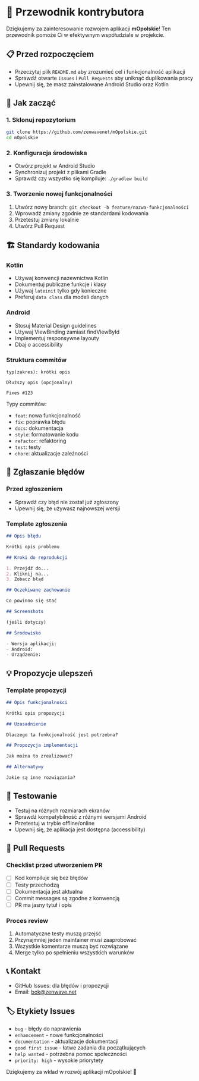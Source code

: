 # 🤝 Przewodnik kontrybutora

Dziękujemy za zainteresowanie rozwojem aplikacji **mOpolskie**! Ten przewodnik pomoże Ci w efektywnym współudziale w projekcie.

## 📋 Przed rozpoczęciem

- Przeczytaj plik `README.md` aby zrozumieć cel i funkcjonalność aplikacji
- Sprawdź otwarte `Issues` i `Pull Requests` aby uniknąć duplikowania pracy
- Upewnij się, że masz zainstalowane Android Studio oraz Kotlin

## 🚀 Jak zacząć

### 1. Sklonuj repozytorium

```bash
git clone https://github.com/zenwavenet/mOpolskie.git
cd mOpolskie
```

### 2. Konfiguracja środowiska

- Otwórz projekt w Android Studio
- Synchronizuj projekt z plikami Gradle
- Sprawdź czy wszystko się kompiluje: `./gradlew build`

### 3. Tworzenie nowej funkcjonalności

1. Utwórz nowy branch: `git checkout -b feature/nazwa-funkcjonalności`
2. Wprowadź zmiany zgodnie ze standardami kodowania
3. Przetestuj zmiany lokalnie
4. Utwórz Pull Request

## 🏗️ Standardy kodowania

### Kotlin

- Używaj konwencji nazewnictwa Kotlin
- Dokumentuj publiczne funkcje i klasy
- Używaj `lateinit` tylko gdy konieczne
- Preferuj `data class` dla modeli danych

### Android

- Stosuj Material Design guidelines
- Używaj ViewBinding zamiast findViewById
- Implementuj responsywne layouty
- Dbaj o accessibility

### Struktura commitów

```
typ(zakres): krótki opis

Dłuższy opis (opcjonalny)

Fixes #123
```

Typy commitów:

- `feat`: nowa funkcjonalność
- `fix`: poprawka błędu
- `docs`: dokumentacja
- `style`: formatowanie kodu
- `refactor`: refaktoring
- `test`: testy
- `chore`: aktualizacje zależności

## 🐛 Zgłaszanie błędów

### Przed zgłoszeniem

- Sprawdź czy błąd nie został już zgłoszony
- Upewnij się, że używasz najnowszej wersji

### Template zgłoszenia

```markdown
## Opis błędu

Krótki opis problemu

## Kroki do reprodukcji

1. Przejdź do...
2. Kliknij na...
3. Zobacz błąd

## Oczekiwane zachowanie

Co powinno się stać

## Screenshots

(jeśli dotyczy)

## Środowisko

- Wersja aplikacji:
- Android:
- Urządzenie:
```

## 💡 Propozycje ulepszeń

### Template propozycji

```markdown
## Opis funkcjonalności

Krótki opis propozycji

## Uzasadnienie

Dlaczego ta funkcjonalność jest potrzebna?

## Propozycja implementacji

Jak można to zrealizować?

## Alternatywy

Jakie są inne rozwiązania?
```

## 🧪 Testowanie

- Testuj na różnych rozmiarach ekranów
- Sprawdź kompatybilność z różnymi wersjami Android
- Przetestuj w trybie offline/online
- Upewnij się, że aplikacja jest dostępna (accessibility)

## 📝 Pull Requests

### Checklist przed utworzeniem PR

- [ ] Kod kompiluje się bez błędów
- [ ] Testy przechodzą
- [ ] Dokumentacja jest aktualna
- [ ] Commit messages są zgodne z konwencją
- [ ] PR ma jasny tytuł i opis

### Proces review

1. Automatyczne testy muszą przejść
2. Przynajmniej jeden maintainer musi zaaprobować
3. Wszystkie komentarze muszą być rozwiązane
4. Merge tylko po spełnieniu wszystkich warunków

## 📞 Kontakt

- GitHub Issues: dla błędów i propozycji
- Email: [bok@zenwave.net](mailto:bok@zenwave.net)

## 🏷️ Etykiety Issues

- `bug` - błędy do naprawienia
- `enhancement` - nowe funkcjonalności
- `documentation` - aktualizacje dokumentacji
- `good first issue` - łatwe zadania dla początkujących
- `help wanted` - potrzebna pomoc społeczności
- `priority: high` - wysokie priorytety

Dziękujemy za wkład w rozwój aplikacji mOpolskie! 🎉
